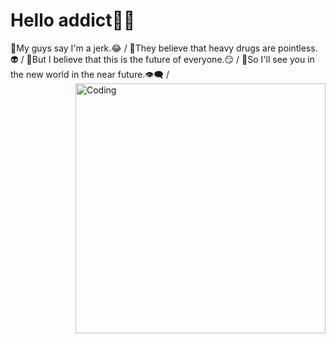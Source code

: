 # Hello addict🧠🌿
 🍁My guys say I'm a jerk.😂 /
 🚬They believe that heavy drugs are pointless.👽 /
 🤚But I believe that this is the future of everyone.😏 /
 🌌So I'll see you in the new world in the near future.👁‍🗨 /
 <img align="right" alt="Coding" width="400" src="https://cdn.dribbble.com/users/1162077/screenshots/3848914/programmer.gif">
<!--
**untilted420/untilted420** is a ✨ _special_ ✨ repository because its `README.md` (this file) appears on your GitHub profile.

Here are some ideas to get you started:

- 🔭 I’m currently working on ...
- 🌱 I’m currently learning ...
- 👯 I’m looking to collaborate on ...
- 🤔 I’m looking for help with ...
- 💬 Ask me about ...
- 📫 How to reach me: ...
- 😄 Pronouns: ...
- ⚡ Fun fact: ...
-->
